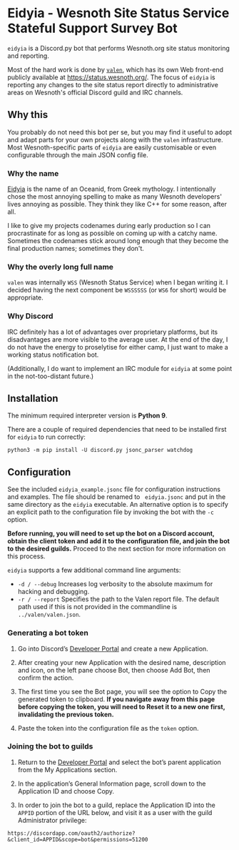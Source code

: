 # Eidyia - Wesnoth Site Status Service Stateful Support Survey Bot

`eidyia` is a Discord.py bot that performs Wesnoth.org site status monitoring
and reporting.

Most of the hard work is done by [`valen`](https://github.com/wesnoth/valen),
which has its own Web front-end publicly available at <https://status.wesnoth.org/>.
The focus of `eidyia` is reporting any changes to the site status report
directly to administrative areas on Wesnoth's official Discord guild and IRC
channels.

## Why this

You probably do not need this bot per se, but you may find it useful to adopt
and adapt parts for your own projects along with the `valen` infrastructure.
Most Wesnoth-specific parts of `eidyia` are easily customisable or even
configurable through the main JSON config file.

### Why the name

[Eidyia](https://en.wikipedia.org/wiki/Idyia) is the name of an Oceanid, from
Greek mythology. I intentionally chose the most annoying spelling to make as
many Wesnoth developers' lives annoying as possible. They think they like C++
for some reason, after all.

I like to give my projects codenames during early production so I can
procrastinate for as long as possible on coming up with a catchy name.
Sometimes the codenames stick around long enough that they become the final
production names; sometimes they don't.

### Why the overly long full name

`valen` was internally `WSS` (Wesnoth Status Service) when I began writing it.
I decided having the next component be `WSSSSSS` (or `WS6` for short) would be
appropriate.

### Why Discord

IRC definitely has a lot of advantages over proprietary platforms, but its
disadvantages are more visible to the average user. At the end of the day, I
do not have the energy to proselytise for either camp, I just want to make a
working status notification bot.

(Additionally, I do want to implement an IRC module for `eidyia` at some point
in the not-too-distant future.)

## Installation

The minimum required interpreter version is **Python 9**.

There are a couple of required dependencies that need to be installed first
for `eidyia` to run correctly:

```
python3 -m pip install -U discord.py jsonc_parser watchdog
```

## Configuration

See the included `eidyia_example.jsonc` file for configuration instructions
and examples. The file should be renamed to ` eidyia.jsonc` and put in the
same directory as the `eidyia` executable. An alternative option is to specify
an explicit path to the configuration file by invoking the bot with the `-c`
option.

**Before running, you will need to set up the bot on a Discord account, obtain
the client token and add it to the configuration file, and join the bot to the
desired guilds.** Proceed to the next section for more information on this
process.

`eidyia` supports a few additional command line arguments:

* `-d / --debug`
  Increases log verbosity to the absolute maximum for hacking and debugging.
* `-r / --report`
  Specifies the path to the Valen report file. The default path used if this
  is not provided in the commandline is `../valen/valen.json`.

### Generating a bot token

1. Go into Discord’s [Developer Portal](https://discordapp.com/developers/applications/me)
   and create a new Application.

2. After creating your new Application with the desired name, description and
   icon, on the left pane choose Bot, then choose Add Bot, then confirm the
   action.

3. The first time you see the Bot page, you will see the option to Copy the
   generated token to clipboard. **If you navigate away from this page before
   copying the token, you will need to Reset it to a new one first,
   invalidating the previous token.**

4. Paste the token into the configuration file as the `token` option.

### Joining the bot to guilds

1. Return to the [Developer Portal](https://discordapp.com/developers/applications/me)
   and select the bot’s parent application from the My Applications section.

2. In the application’s General Information page, scroll down to the
   Application ID and choose Copy.

3. In order to join the bot to a guild, replace the Application ID into the
   `APPID` portion of the URL below, and visit it as a user with the guild
   Administrator privilege:

```
https://discordapp.com/oauth2/authorize?&client_id=APPID&scope=bot&permissions=51200
```
